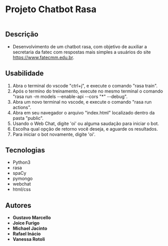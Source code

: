 # Projeto Chatbot Rasa
<p align="center"><img src = "data:image/gif;base64,R0lGODlhAQABAIAAAP///////yH5BAEKAAEALAAAAAABAAEAAAICTAEAOw=="></p>

## Descrição
- Desenvolvimento de um chatbot rasa, com objetivo de auxiliar a secretaria da fatec com respostas mais simples a usuários do site https://www.fatecmm.edu.br.

## Usabilidade
1. Abra o terminal do vscode "ctrl+j", e execute o comando "rasa train".
2. Após o termino do treinamento, execute no mesmo terminal o comando "rasa run -m models --enable-api --cors "*" --debug".
3. Abra um novo terminal no vscode, e execute o comando "rasa run actions".
4. Abra em seu navegador o arquivo "index.html" localizado dentro da pasta "public".
5. Usando o Web Chat, digite 'oi' ou alguma saudação para iniciar o bot.
6. Escolha qual opção de retorno você deseja, e aguarde os resultados.
7. Para iniciar o bot novamente, digite 'oi'.

## Tecnologias 
- Python3
- rasa
- spaCy
- pymongo
- webchat
- html/css

## Autores
- <b>Gustavo Marcello</b>
- <b>Joice Furigo</b>
- <b>Michael Jacinto</b>
- <b>Rafael Inácio</b>
- <b>Vanessa Rotoli</b>
